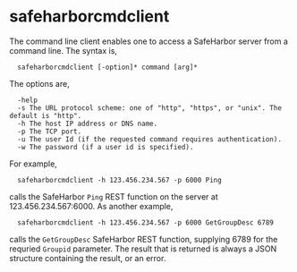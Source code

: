 # safeharborcmdclient
The command line client enables one to access a SafeHarbor server from a command line.
The syntax is,
```
  safeharborcmdclient [-option]* command [arg]*
```
The options are,
```
  -help
  -s The URL protocol scheme: one of "http", "https", or "unix". The default is "http".
  -h The host IP address or DNS name.
  -p The TCP port.
  -u The user Id (if the requested command requires authentication).
  -w The password (if a user id is specified).
```
For example,
```
  safeharborcmdclient -h 123.456.234.567 -p 6000 Ping
```
calls the SafeHarbor `Ping` REST function on the server at 123.456.234.567:6000.
As another example,
```
  safeharborcmdclient -h 123.456.234.567 -p 6000 GetGroupDesc 6789
```
calls the `GetGroupDesc` SafeHarbor REST function, supplying 6789 for the requried `Groupid` parameter.
The result that is returned is always a JSON structure containing the result, or an error.
